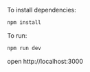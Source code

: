 To install dependencies:
```sh
npm install
```

To run:
```sh
npm run dev
```

open http://localhost:3000
